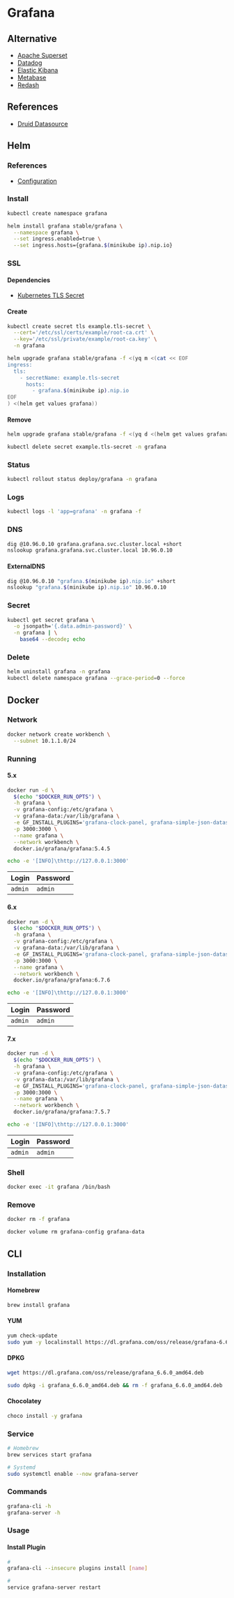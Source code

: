 # Grafana

<!--
https://www.linkedin.com/learning/graphite-and-grafana-visualizing-application-performance/monitoring-and-visualizing-system-performance
https://www.linkedin.com/learning/kubernetes-monitoring-with-prometheus/prometheus-monitoring-to-prevent-outages
https://app.pluralsight.com/library/courses/monitoring-containerized-app-health-docker/table-of-contents
-->

## Alternative

- [Apache Superset](/apache/apache-superset.md)
- [Datadog](https://www.datadoghq.com/)
- [Elastic Kibana](/elastic/elastic-kibana.md)
- [Metabase](/metabase.md)
- [Redash](/redash.md)

## References

- [Druid Datasource](https://grafana.com/grafana/plugins/abhisant-druid-datasource)

## Helm

### References

- [Configuration](https://github.com/helm/charts/tree/master/stable/grafana#configuration)

### Install

```sh
kubectl create namespace grafana
```

```sh
helm install grafana stable/grafana \
  --namespace grafana \
  --set ingress.enabled=true \
  --set ingress.hosts={grafana.$(minikube ip).nip.io}
```

### SSL

#### Dependencies

- [Kubernetes TLS Secret](/k8s-tls-secret.md)

#### Create

```sh
kubectl create secret tls example.tls-secret \
  --cert='/etc/ssl/certs/example/root-ca.crt' \
  --key='/etc/ssl/private/example/root-ca.key' \
  -n grafana
```

```sh
helm upgrade grafana stable/grafana -f <(yq m <(cat << EOF
ingress:
  tls:
    - secretName: example.tls-secret
      hosts:
        - grafana.$(minikube ip).nip.io
EOF
) <(helm get values grafana))
```

#### Remove

```sh
helm upgrade grafana stable/grafana -f <(yq d <(helm get values grafana) ingress.tls)

kubectl delete secret example.tls-secret -n grafana
```

### Status

```sh
kubectl rollout status deploy/grafana -n grafana
```

### Logs

```sh
kubectl logs -l 'app=grafana' -n grafana -f
```

### DNS

```sh
dig @10.96.0.10 grafana.grafana.svc.cluster.local +short
nslookup grafana.grafana.svc.cluster.local 10.96.0.10
```

#### ExternalDNS

```sh
dig @10.96.0.10 "grafana.$(minikube ip).nip.io" +short
nslookup "grafana.$(minikube ip).nip.io" 10.96.0.10
```

### Secret

```sh
kubectl get secret grafana \
  -o jsonpath='{.data.admin-password}' \
  -n grafana | \
    base64 --decode; echo
```

### Delete

```sh
helm uninstall grafana -n grafana
kubectl delete namespace grafana --grace-period=0 --force
```

## Docker

### Network

```sh
docker network create workbench \
  --subnet 10.1.1.0/24
```

### Running

#### 5.x

```sh
docker run -d \
  $(echo "$DOCKER_RUN_OPTS") \
  -h grafana \
  -v grafana-config:/etc/grafana \
  -v grafana-data:/var/lib/grafana \
  -e GF_INSTALL_PLUGINS='grafana-clock-panel, grafana-simple-json-datasource, grafana-piechart-panel' \
  -p 3000:3000 \
  --name grafana \
  --network workbench \
  docker.io/grafana/grafana:5.4.5
```

```sh
echo -e '[INFO]\thttp://127.0.0.1:3000'
```

| Login | Password |
| --- | --- |
| `admin` | `admin` |

#### 6.x

```sh
docker run -d \
  $(echo "$DOCKER_RUN_OPTS") \
  -h grafana \
  -v grafana-config:/etc/grafana \
  -v grafana-data:/var/lib/grafana \
  -e GF_INSTALL_PLUGINS='grafana-clock-panel, grafana-simple-json-datasource, grafana-piechart-panel' \
  -p 3000:3000 \
  --name grafana \
  --network workbench \
  docker.io/grafana/grafana:6.7.6
```

<!-- ```sh
docker cp [filename].json grafana:/etc/grafana/provisioning/dashboards
``` -->

```sh
echo -e '[INFO]\thttp://127.0.0.1:3000'
```

| Login | Password |
| --- | --- |
| `admin` | `admin` |

#### 7.x

```sh
docker run -d \
  $(echo "$DOCKER_RUN_OPTS") \
  -h grafana \
  -v grafana-config:/etc/grafana \
  -v grafana-data:/var/lib/grafana \
  -e GF_INSTALL_PLUGINS='grafana-clock-panel, grafana-simple-json-datasource, grafana-piechart-panel' \
  -p 3000:3000 \
  --name grafana \
  --network workbench \
  docker.io/grafana/grafana:7.5.7
```

<!-- ```sh
docker cp [filename].json grafana:/etc/grafana/provisioning/dashboards
``` -->

```sh
echo -e '[INFO]\thttp://127.0.0.1:3000'
```

| Login | Password |
| --- | --- |
| `admin` | `admin` |

### Shell

```sh
docker exec -it grafana /bin/bash
```

### Remove

```sh
docker rm -f grafana

docker volume rm grafana-config grafana-data
```

## CLI

### Installation

#### Homebrew

```sh
brew install grafana
```

#### YUM

```sh
yum check-update
sudo yum -y localinstall https://dl.grafana.com/oss/release/grafana-6.6.0-1.x86_64.rpm
```

#### DPKG

```sh
wget https://dl.grafana.com/oss/release/grafana_6.6.0_amd64.deb

sudo dpkg -i grafana_6.6.0_amd64.deb && rm -f grafana_6.6.0_amd64.deb
```

#### Chocolatey

```sh
choco install -y grafana
```

### Service

```sh
# Homebrew
brew services start grafana

# Systemd
sudo systemctl enable --now grafana-server
```

### Commands

```sh
grafana-cli -h
grafana-server -h
```

### Usage

#### Install Plugin

```sh
#
grafana-cli --insecure plugins install [name]

#
service grafana-server restart
```
